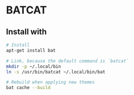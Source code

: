 # BATCAT

## Install with

```bash
# Install
apt-get install bat

# Link, because the default command is `batcat`
mkdir -p ~/.local/bin
ln -s /usr/bin/batcat ~/.local/bin/bat

# Rebuild when applying new themes
bat cache --build
```